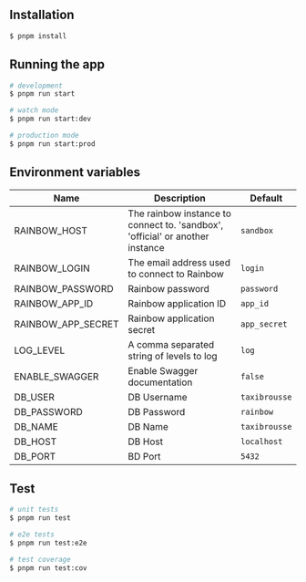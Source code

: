 ## Installation

```bash
$ pnpm install
```

## Running the app

```bash
# development
$ pnpm run start

# watch mode
$ pnpm run start:dev

# production mode
$ pnpm run start:prod
```

## Environment variables

| Name               | Description                                                                   | Default       |
|--------------------|-------------------------------------------------------------------------------|---------------|
| RAINBOW_HOST       | The rainbow instance to connect to. 'sandbox', 'official' or another instance | `sandbox`     |
| RAINBOW_LOGIN      | The email address used to connect to Rainbow                                  | `login`       |
| RAINBOW_PASSWORD   | Rainbow password                                                              | `password`    |
| RAINBOW_APP_ID     | Rainbow application ID                                                        | `app_id`      |
| RAINBOW_APP_SECRET | Rainbow application secret                                                    | `app_secret`  |
| LOG_LEVEL          | A comma separated string of levels to log                                     | `log`         |
| ENABLE_SWAGGER     | Enable Swagger documentation                                                  | `false`       |
| DB_USER            | DB Username                                                                   | `taxibrousse` |
| DB_PASSWORD        | DB Password                                                                   | `rainbow`     |
| DB_NAME            | DB Name                                                                       | `taxibrousse` |
| DB_HOST            | DB Host                                                                       | `localhost`   |
| DB_PORT            | BD Port                                                                       | `5432`        |


## Test

```bash
# unit tests
$ pnpm run test

# e2e tests
$ pnpm run test:e2e

# test coverage
$ pnpm run test:cov
```
